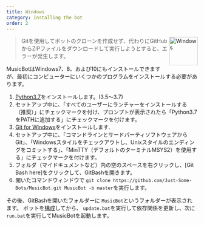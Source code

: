 ```yaml
---
title: Windows
category: Installing the bot
order: 2
---
```


<img class="doc-img" src="{{ site.baseurl }}/images/windows.png" alt="Windows" style="width: 75px; float: right;"/>

> Gitを使用してボットのクローンを作成せず、代わりにGitHubからZIPファイルをダウンロードして実行しようとすると、エラーが発生します。

MusicBotはWindows7、8、および10にもインストールできますが、最初にコンピューターにいくつかのプログラムをインストールする必要があります。

1. [Python3.7](https://www.python.org/ftp/python)をインストールします。(3.5～3.7)
2. セットアップ中に、「すべてのユーザーにランチャーをインストールする（推奨）」にチェックマークを付け、プロンプトが表示されたら「Python3.7をPATHに追加する」にチェックマークを付けます。
3. [Git for Windows](http://gitforwindows.org/)をインストールします.
4. セットアップ中に、「コマンドラインとサードパーティソフトウェアからGit」、「Windowsスタイルをチェックアウトし、Unixスタイルのエンディングをコミットする」、「MinTTY（デフォルトのターミナルMSYS2）を使用する」にチェックマークを付けます。
5. フォルダ（マイドキュメントなど）内の空のスペースを右クリックし、[Git Bash here]をクリックして、GitBashを開きます。
6. 開いたコマンドウィンドウで `git clone https://github.com/Just-Some-Bots/MusicBot.git MusicBot -b master`を実行します。


その後、GitBashを開いたフォルダーに `MusicBot`というフォルダーが表示されます。 ボットを[構成]({{site.baseurl}}/using/configuration)してから、 `update.bat`を実行して依存関係を更新し、次に` run.bat`を実行してMusicBotを起動します。
